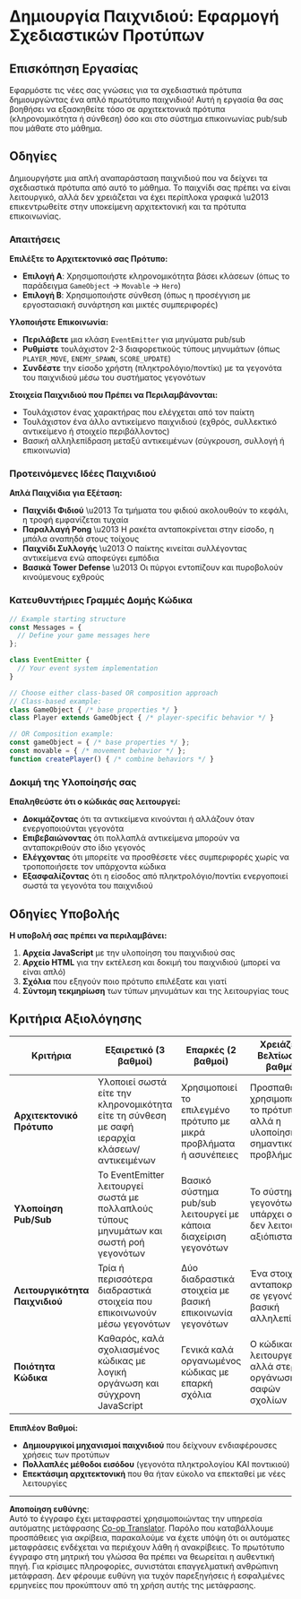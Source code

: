 <!--
CO_OP_TRANSLATOR_METADATA:
{
  "original_hash": "c8fc39a014d08247c082878122e2ba73",
  "translation_date": "2025-10-23T20:36:57+00:00",
  "source_file": "6-space-game/1-introduction/assignment.md",
  "language_code": "el"
}
-->
# Δημιουργία Παιχνιδιού: Εφαρμογή Σχεδιαστικών Προτύπων

## Επισκόπηση Εργασίας

Εφαρμόστε τις νέες σας γνώσεις για τα σχεδιαστικά πρότυπα δημιουργώντας ένα απλό πρωτότυπο παιχνιδιού! Αυτή η εργασία θα σας βοηθήσει να εξασκηθείτε τόσο σε αρχιτεκτονικά πρότυπα (κληρονομικότητα ή σύνθεση) όσο και στο σύστημα επικοινωνίας pub/sub που μάθατε στο μάθημα.

## Οδηγίες

Δημιουργήστε μια απλή αναπαράσταση παιχνιδιού που να δείχνει τα σχεδιαστικά πρότυπα από αυτό το μάθημα. Το παιχνίδι σας πρέπει να είναι λειτουργικό, αλλά δεν χρειάζεται να έχει περίπλοκα γραφικά \u2013 επικεντρωθείτε στην υποκείμενη αρχιτεκτονική και τα πρότυπα επικοινωνίας.

### Απαιτήσεις

**Επιλέξτε το Αρχιτεκτονικό σας Πρότυπο:**
- **Επιλογή Α**: Χρησιμοποιήστε κληρονομικότητα βάσει κλάσεων (όπως το παράδειγμα `GameObject` → `Movable` → `Hero`)
- **Επιλογή Β**: Χρησιμοποιήστε σύνθεση (όπως η προσέγγιση με εργοστασιακή συνάρτηση και μικτές συμπεριφορές)

**Υλοποιήστε Επικοινωνία:**
- **Περιλάβετε** μια κλάση `EventEmitter` για μηνύματα pub/sub
- **Ρυθμίστε** τουλάχιστον 2-3 διαφορετικούς τύπους μηνυμάτων (όπως `PLAYER_MOVE`, `ENEMY_SPAWN`, `SCORE_UPDATE`)
- **Συνδέστε** την είσοδο χρήστη (πληκτρολόγιο/ποντίκι) με τα γεγονότα του παιχνιδιού μέσω του συστήματος γεγονότων

**Στοιχεία Παιχνιδιού που Πρέπει να Περιλαμβάνονται:**
- Τουλάχιστον ένας χαρακτήρας που ελέγχεται από τον παίκτη
- Τουλάχιστον ένα άλλο αντικείμενο παιχνιδιού (εχθρός, συλλεκτικό αντικείμενο ή στοιχείο περιβάλλοντος)
- Βασική αλληλεπίδραση μεταξύ αντικειμένων (σύγκρουση, συλλογή ή επικοινωνία)

### Προτεινόμενες Ιδέες Παιχνιδιού

**Απλά Παιχνίδια για Εξέταση:**
- **Παιχνίδι Φιδιού** \u2013 Τα τμήματα του φιδιού ακολουθούν το κεφάλι, η τροφή εμφανίζεται τυχαία
- **Παραλλαγή Pong** \u2013 Η ρακέτα ανταποκρίνεται στην είσοδο, η μπάλα αναπηδά στους τοίχους
- **Παιχνίδι Συλλογής** \u2013 Ο παίκτης κινείται συλλέγοντας αντικείμενα ενώ αποφεύγει εμπόδια
- **Βασικά Tower Defense** \u2013 Οι πύργοι εντοπίζουν και πυροβολούν κινούμενους εχθρούς

### Κατευθυντήριες Γραμμές Δομής Κώδικα

```javascript
// Example starting structure
const Messages = {
  // Define your game messages here
};

class EventEmitter {
  // Your event system implementation
}

// Choose either class-based OR composition approach
// Class-based example:
class GameObject { /* base properties */ }
class Player extends GameObject { /* player-specific behavior */ }

// OR Composition example:
const gameObject = { /* base properties */ };
const movable = { /* movement behavior */ };
function createPlayer() { /* combine behaviors */ }
```

### Δοκιμή της Υλοποίησής σας

**Επαληθεύστε ότι ο κώδικάς σας λειτουργεί:**
- **Δοκιμάζοντας** ότι τα αντικείμενα κινούνται ή αλλάζουν όταν ενεργοποιούνται γεγονότα
- **Επιβεβαιώνοντας** ότι πολλαπλά αντικείμενα μπορούν να ανταποκριθούν στο ίδιο γεγονός
- **Ελέγχοντας** ότι μπορείτε να προσθέσετε νέες συμπεριφορές χωρίς να τροποποιήσετε τον υπάρχοντα κώδικα
- **Εξασφαλίζοντας** ότι η είσοδος από πληκτρολόγιο/ποντίκι ενεργοποιεί σωστά τα γεγονότα του παιχνιδιού

## Οδηγίες Υποβολής

**Η υποβολή σας πρέπει να περιλαμβάνει:**
1. **Αρχεία JavaScript** με την υλοποίηση του παιχνιδιού σας
2. **Αρχείο HTML** για την εκτέλεση και δοκιμή του παιχνιδιού (μπορεί να είναι απλό)
3. **Σχόλια** που εξηγούν ποιο πρότυπο επιλέξατε και γιατί
4. **Σύντομη τεκμηρίωση** των τύπων μηνυμάτων και της λειτουργίας τους

## Κριτήρια Αξιολόγησης

| Κριτήρια | Εξαιρετικό (3 βαθμοί) | Επαρκές (2 βαθμοί) | Χρειάζεται Βελτίωση (1 βαθμός) |
|----------|---------------------|---------------------|------------------------------|
| **Αρχιτεκτονικό Πρότυπο** | Υλοποιεί σωστά είτε την κληρονομικότητα είτε τη σύνθεση με σαφή ιεραρχία κλάσεων/αντικειμένων | Χρησιμοποιεί το επιλεγμένο πρότυπο με μικρά προβλήματα ή ασυνέπειες | Προσπαθεί να χρησιμοποιήσει το πρότυπο αλλά η υλοποίηση έχει σημαντικά προβλήματα |
| **Υλοποίηση Pub/Sub** | Το EventEmitter λειτουργεί σωστά με πολλαπλούς τύπους μηνυμάτων και σωστή ροή γεγονότων | Βασικό σύστημα pub/sub λειτουργεί με κάποια διαχείριση γεγονότων | Το σύστημα γεγονότων υπάρχει αλλά δεν λειτουργεί αξιόπιστα |
| **Λειτουργικότητα Παιχνιδιού** | Τρία ή περισσότερα διαδραστικά στοιχεία που επικοινωνούν μέσω γεγονότων | Δύο διαδραστικά στοιχεία με βασική επικοινωνία γεγονότων | Ένα στοιχείο ανταποκρίνεται σε γεγονότα ή βασική αλληλεπίδραση |
| **Ποιότητα Κώδικα** | Καθαρός, καλά σχολιασμένος κώδικας με λογική οργάνωση και σύγχρονη JavaScript | Γενικά καλά οργανωμένος κώδικας με επαρκή σχόλια | Ο κώδικας λειτουργεί αλλά στερείται οργάνωσης ή σαφών σχολίων |

**Επιπλέον Βαθμοί:**
- **Δημιουργικοί μηχανισμοί παιχνιδιού** που δείχνουν ενδιαφέρουσες χρήσεις των προτύπων
- **Πολλαπλές μέθοδοι εισόδου** (γεγονότα πληκτρολογίου ΚΑΙ ποντικιού)
- **Επεκτάσιμη αρχιτεκτονική** που θα ήταν εύκολο να επεκταθεί με νέες λειτουργίες

---

**Αποποίηση ευθύνης**:  
Αυτό το έγγραφο έχει μεταφραστεί χρησιμοποιώντας την υπηρεσία αυτόματης μετάφρασης [Co-op Translator](https://github.com/Azure/co-op-translator). Παρόλο που καταβάλλουμε προσπάθειες για ακρίβεια, παρακαλούμε να έχετε υπόψη ότι οι αυτόματες μεταφράσεις ενδέχεται να περιέχουν λάθη ή ανακρίβειες. Το πρωτότυπο έγγραφο στη μητρική του γλώσσα θα πρέπει να θεωρείται η αυθεντική πηγή. Για κρίσιμες πληροφορίες, συνιστάται επαγγελματική ανθρώπινη μετάφραση. Δεν φέρουμε ευθύνη για τυχόν παρεξηγήσεις ή εσφαλμένες ερμηνείες που προκύπτουν από τη χρήση αυτής της μετάφρασης.